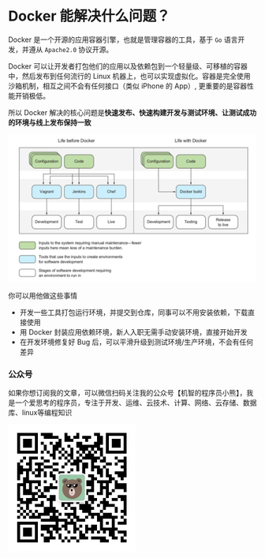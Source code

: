 # Docker 能解决什么问题？

Docker 是一个开源的应用容器引擎，也就是管理容器的工具，基于 `Go` 语言开发，并遵从 `Apache2.0` 协议开源。

Docker 可以让开发者打包他们的应用以及依赖包到一个轻量级、可移植的容器中，然后发布到任何流行的 Linux 机器上，也可以实现虚拟化。容器是完全使用沙箱机制，相互之间不会有任何接口（类似 iPhone 的 App）, 更重要的是容器性能开销极低。

所以 Docker 解决的核心问题是**快速发布、快速构建开发与测试环境、让测试成功的环境与线上发布保持一致**

![](images/deal.jpg)

你可以用他做这些事情

* 开发一些工具打包运行环境，并提交到仓库，同事可以不用安装依赖，下载直接使用
* 用 Docker 封装应用依赖环境，新人入职无需手动安装环境，直接开始开发
* 在开发环境修复好 Bug 后，可以平滑升级到测试环境/生产环境，不会有任何差异


### 公众号

如果你想订阅我的文章，可以微信扫码关注我的公众号【机智的程序员小熊】，我是一个爱思考的程序员，专注于开发、运维、云技术、计算、网络、云存储、数据库、linux等编程知识

![](./images/gzh.jpg)